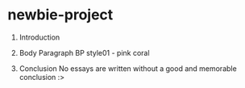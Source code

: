 # newbie-project

1. Introduction

2. Body Paragraph
BP style01 - pink coral


3. Conclusion
    No essays are written without a good and memorable conclusion :>


